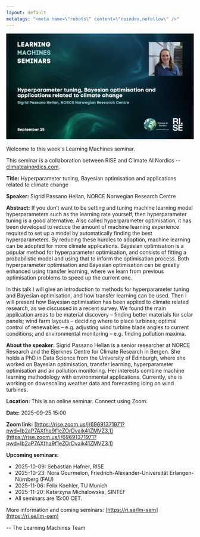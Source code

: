 ```yaml
---
layout: default
metatags: "<meta name=\"robots\" content=\"noindex,nofollow\" />"
---
```

<img src="/lm/2025-09-25-youtube-thumbnail-sigrid-passano-hellan.jpg" />
 
Welcome to this week's Learning Machines seminar.

This seminar is a collaboration between RISE and Climate AI Nordics -- [climateainordics.com](https://climateainordics.com/).

**Title:** Hyperparameter tuning, Bayesian optimisation and applications related to climate change

**Speaker:** Sigrid Passano Hellan, NORCE Norwegian Research Centre

**Abstract:** If you don’t want to be setting and tuning machine learning model hyperparameters such as the learning rate yourself, then hyperparameter tuning is a good alternative. Also called hyperparameter optimisation, it has been developed to reduce the amount of machine learning experience required to set up a model by automatically finding the best hyperparameters. By reducing these hurdles to adoption, machine learning can be adopted for more climate applications. Bayesian optimisation is a popular method for hyperparameter optimisation, and consists of fitting a probabilistic model and using that to inform the optimisation process. Both hyperparameter optimisation and Bayesian optimisation can be greatly enhanced using transfer learning, where we learn from previous optimisation problems to speed up the current one.

In this talk I will give an introduction to methods for hyperparameter tuning and Bayesian optimisation, and how transfer learning can be used. Then I will present how Bayesian optimisation has been applied to climate related research, as we discussed in a recent survey. We found the main application areas to be material discovery – finding better materials for solar panels; wind farm layouts – deciding where to place turbines; optimal control of renewables – e.g. adjusting wind turbine blade angles to current conditions; and environmental monitoring – e.g. finding pollution maxima. 

**About the speaker:** Sigrid Passano Hellan is a senior researcher at NORCE Research and the Bjerknes Centre for Climate Research in Bergen. She holds a PhD in Data Science from the University of Edinburgh, where she worked on Bayesian optimisation, transfer learning, hyperparameter optimisation and air pollution monitoring. Her interests combine machine learning methodology with environmental applications. Currently, she is working on downscaling weather data and forecasting icing on wind turbines.

**Location:** This is an online seminar. Connect using Zoom.

**Date:** 2025-09-25 15:00

**Zoom link:** [https://rise.zoom.us/j/69691371971?pwd=Ib2aP7AXfha9f1eZOrDvaik41ZMVZ3.1](https://rise.zoom.us/j/69691371971?pwd=Ib2aP7AXfha9f1eZOrDvaik41ZMVZ3.1)

**Upcoming seminars:**

* 2025-10-09: Sebastian Hafner, RISE
* 2025-10-23: Nora Gourmelon, Friedrich-Alexander-Universität Erlangen-Nürnberg (FAU)
* 2025-11-06: Felix Koehler, TU Munich
* 2025-11-20: Katarzyna Michalowska, SINTEF
* All seminars are 15:00 CET.

More information and coming seminars: [https://ri.se/lm-sem](https://ri.se/lm-sem)

-- The Learning Machines Team

